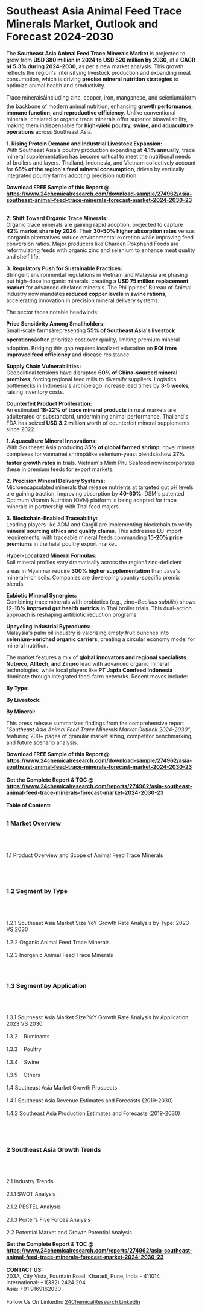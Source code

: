<h1>Southeast Asia Animal Feed Trace Minerals Market, Outlook and Forecast 2024-2030</h1><p>The <strong>Southeast Asia Animal Feed Trace Minerals Market</strong> is projected to grow from <strong>USD 380 million in 2024 to USD 520 million by 2030</strong>, at a <strong>CAGR of 5.3% during 2024-2030</strong>, as per a new market analysis. This growth reflects the region's intensifying livestock production and expanding meat consumption, which is driving <strong>precise mineral nutrition strategies</strong> to optimize animal health and productivity.</p><p>Trace mineralsâincluding zinc, copper, iron, manganese, and seleniumâform the backbone of modern animal nutrition, enhancing <strong>growth performance, immune function, and reproductive efficiency</strong>. Unlike conventional minerals, chelated or organic trace minerals offer superior bioavailability, making them indispensable for <strong>high-yield poultry, swine, and aquaculture operations</strong> across Southeast Asia.</p><p><strong>1. Rising Protein Demand and Industrial Livestock Expansion:</strong><br>
With Southeast Asia's poultry production expanding at <strong>4.1% annually</strong>, trace mineral supplementation has become critical to meet the nutritional needs of broilers and layers. Thailand, Indonesia, and Vietnam collectively account for <strong>68% of the region's feed mineral consumption</strong>, driven by vertically integrated poultry farms adopting precision nutrition.</p><div><b>Download FREE Sample of this Report @ 
            <a href="https://www.24chemicalresearch.com/download-sample/274962/asia-southeast-animal-feed-trace-minerals-forecast-market-2024-2030-23">
            https://www.24chemicalresearch.com/download-sample/274962/asia-southeast-animal-feed-trace-minerals-forecast-market-2024-2030-23</a></b></div><br><p><strong>2. Shift Toward Organic Trace Minerals:</strong><br>
Organic trace minerals are gaining rapid adoption, projected to capture <strong>42% market share by 2026</strong>. Their <strong>30-50% higher absorption rates</strong> versus inorganic alternatives reduce environmental excretion while improving feed conversion ratios. Major producers like Charoen Pokphand Foods are reformulating feeds with organic zinc and selenium to enhance meat quality and shelf life.</p><p><strong>3. Regulatory Push for Sustainable Practices:</strong><br>
Stringent environmental regulations in Vietnam and Malaysia are phasing out high-dose inorganic minerals, creating a <strong>USD 75 million replacement market</strong> for advanced chelated minerals. The Philippines' Bureau of Animal Industry now mandates <strong>reduced copper levels in swine rations</strong>, accelerating innovation in precision mineral delivery systems.</p><p>The sector faces notable headwinds:</p><p><strong>Price Sensitivity Among Smallholders:</strong><br>
    Small-scale farmsârepresenting <strong>55% of Southeast Asia's livestock operations</strong>âoften prioritize cost over quality, limiting premium mineral adoption. Bridging this gap requires localized education on <strong>ROI from improved feed efficiency</strong> and disease resistance.</p><p><strong>Supply Chain Vulnerabilities:</strong><br>
    Geopolitical tensions have disrupted <strong>60% of China-sourced mineral premixes</strong>, forcing regional feed mills to diversify suppliers. Logistics bottlenecks in Indonesia's archipelago increase lead times by <strong>3-5 weeks</strong>, raising inventory costs.</p><p><strong>Counterfeit Product Proliferation:</strong><br>
    An estimated <strong>18-22% of trace mineral products</strong> in rural markets are adulterated or substandard, undermining animal performance. Thailand's FDA has seized <strong>USD 3.2 million</strong> worth of counterfeit mineral supplements since 2022.</p><p><strong>1. Aquaculture Mineral Innovations:</strong><br>
With Southeast Asia producing <strong>35% of global farmed shrimp</strong>, novel mineral complexes for vannamei shrimpâlike selenium-yeast blendsâshow <strong>27% faster growth rates</strong> in trials. Vietnam's Minh Phu Seafood now incorporates these in premium feeds for export markets.</p><p><strong>2. Precision Mineral Delivery Systems:</strong><br>
Microencapsulated minerals that release nutrients at targeted gut pH levels are gaining traction, improving absorption by <strong>40-60%</strong>. DSM's patented Optimum Vitamin Nutrition (OVN) platform is being adapted for trace minerals in partnership with Thai feed majors.</p><p><strong>3. Blockchain-Enabled Traceability:</strong><br>
Leading players like ADM and Cargill are implementing blockchain to verify <strong>mineral sourcing ethics and quality claims</strong>. This addresses EU import requirements, with traceable mineral feeds commanding <strong>15-20% price premiums</strong> in the halal poultry export market.</p><p><strong>Hyper-Localized Mineral Formulas:</strong><br>
    Soil mineral profiles vary dramatically across the regionâzinc-deficient areas in Myanmar require <strong>300% higher supplementation</strong> than Java's mineral-rich soils. Companies are developing country-specific premix blends.</p><p><strong>Eubiotic Mineral Synergies:</strong><br>
    Combining trace minerals with probiotics (e.g., zinc+<em>Bacillus subtilis</em>) shows <strong>12-18% improved gut health metrics</strong> in Thai broiler trials. This dual-action approach is reshaping antibiotic reduction programs.</p><p><strong>Upcycling Industrial Byproducts:</strong><br>
    Malaysia's palm oil industry is valorizing empty fruit bunches into <strong>selenium-enriched organic carriers</strong>, creating a circular economy model for mineral nutrition.</p><p>The market features a mix of <strong>global innovators and regional specialists</strong>. <strong>Nutreco, Alltech, and Zinpro</strong> lead with advanced organic mineral technologies, while local players like <strong>PT Japfa Comfeed Indonesia</strong> dominate through integrated feed-farm networks. Recent moves include:</p><p><strong>By Type:</strong></p><p><strong>By Livestock:</strong></p><p><strong>By Mineral:</strong></p><p>This press release summarizes findings from the comprehensive report <em>"Southeast Asia Animal Feed Trace Minerals Market Outlook 2024-2030"</em>, featuring 200+ pages of granular market sizing, competitor benchmarking, and future scenario analysis.</p><div><b>Download FREE Sample of this Report @ 
            <a href="https://www.24chemicalresearch.com/download-sample/274962/asia-southeast-animal-feed-trace-minerals-forecast-market-2024-2030-23">
            https://www.24chemicalresearch.com/download-sample/274962/asia-southeast-animal-feed-trace-minerals-forecast-market-2024-2030-23</a></b></div><br><div><b>Get the Complete Report & TOC @ 
            <a href="https://www.24chemicalresearch.com/reports/274962/asia-southeast-animal-feed-trace-minerals-forecast-market-2024-2030-23">
            https://www.24chemicalresearch.com/reports/274962/asia-southeast-animal-feed-trace-minerals-forecast-market-2024-2030-23</a></b></div><br>
            <b>Table of Content:</b><p><h2><span style="font-size:16px"><strong>1 Market Overview&nbsp;&nbsp; &nbsp;</strong></span></h2><br />
<br />
<p>1.1 Product Overview and Scope of Animal Feed Trace Minerals&nbsp;</p><br />
<br />
<h2><strong><span style="font-size:16px">1.2 Segment by Type&nbsp;&nbsp; &nbsp;</span></strong></h2><br />
<br />
<p>1.2.1 Southeast Asia Market Size YoY Growth Rate Analysis by Type: 2023 VS 2030&nbsp;&nbsp; &nbsp;<br /><br />
1.2.2 Organic Animal Feed Trace Minerals&nbsp;&nbsp; &nbsp;<br /><br />
1.2.3 Inorganic Animal Feed Trace Minerals<br /><br />
<br />
<h2><span style="font-size:16px"><strong>1.3 Segment by Application&nbsp;&nbsp;</strong></span></h2><br />
<br />
<p>1.3.1 Southeast Asia Market Size YoY Growth Rate Analysis by Application: 2023 VS 2030&nbsp;&nbsp; &nbsp;<br /><br />
1.3.2&nbsp;&nbsp; &nbsp;Ruminants<br /><br />
1.3.3&nbsp;&nbsp; &nbsp;Poultry<br /><br />
1.3.4&nbsp;&nbsp; &nbsp;Swine<br /><br />
1.3.5&nbsp;&nbsp; &nbsp;Others<br /><br />
1.4 Southeast Asia Market Growth Prospects&nbsp;&nbsp; &nbsp;<br /><br />
1.4.1 Southeast Asia Revenue Estimates and Forecasts (2019-2030)&nbsp;&nbsp; &nbsp;<br /><br />
1.4.2 Southeast Asia Production Estimates and Forecasts (2019-2030)&nbsp;&nbsp;</p><br />
<br />
<h2><span style="font-size:16px"><strong>2 Southeast Asia Growth Trends&nbsp;&nbsp; &nbsp;</strong></span></h2><br />
<br />
<p>2.1 Industry Trends&nbsp;&nbsp; &nbsp;<br /><br />
2.1.1 SWOT Analysis&nbsp;&nbsp; &nbsp;<br /><br />
2.1.2 PESTEL Analysis&nbsp;&nbsp; &nbsp;<br /><br />
2.1.3 Porter&rsquo;s Five Forces Analysis&nbsp;&nbsp; &nbsp;<br /><br />
2.2 Potential Market and Growth Potential Analysis&nbsp;&nbsp; &nbsp</p><div><b>Get the Complete Report & TOC @ 
            <a href="https://www.24chemicalresearch.com/reports/274962/asia-southeast-animal-feed-trace-minerals-forecast-market-2024-2030-23">
            https://www.24chemicalresearch.com/reports/274962/asia-southeast-animal-feed-trace-minerals-forecast-market-2024-2030-23</a></b></div><br><b>CONTACT US:</b><br>
            203A, City Vista, Fountain Road, Kharadi, Pune, India - 411014<br>
            International: +1(332) 2424 294<br>
            Asia: +91 9169162030 <br><br>
            Follow Us On LinkedIn: <a href="https://www.linkedin.com/company/24chemicalresearch/">24ChemicalResearch LinkedIn</a>